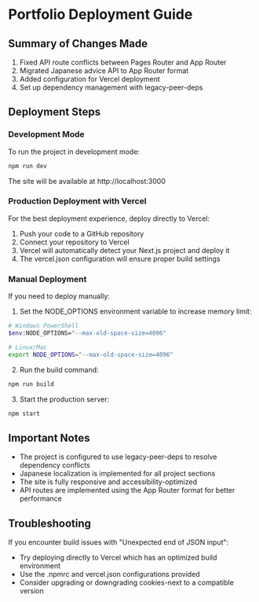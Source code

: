 # Portfolio Deployment Guide

## Summary of Changes Made
1. Fixed API route conflicts between Pages Router and App Router
2. Migrated Japanese advice API to App Router format
3. Added configuration for Vercel deployment
4. Set up dependency management with legacy-peer-deps

## Deployment Steps

### Development Mode
To run the project in development mode:
```bash
npm run dev
```

The site will be available at http://localhost:3000

### Production Deployment with Vercel
For the best deployment experience, deploy directly to Vercel:

1. Push your code to a GitHub repository
2. Connect your repository to Vercel
3. Vercel will automatically detect your Next.js project and deploy it
4. The vercel.json configuration will ensure proper build settings

### Manual Deployment
If you need to deploy manually:

1. Set the NODE_OPTIONS environment variable to increase memory limit:
```bash
# Windows PowerShell
$env:NODE_OPTIONS="--max-old-space-size=4096"

# Linux/Mac
export NODE_OPTIONS="--max-old-space-size=4096"
```

2. Run the build command:
```bash
npm run build
```

3. Start the production server:
```bash
npm start
```

## Important Notes
- The project is configured to use legacy-peer-deps to resolve dependency conflicts
- Japanese localization is implemented for all project sections
- The site is fully responsive and accessibility-optimized
- API routes are implemented using the App Router format for better performance

## Troubleshooting
If you encounter build issues with "Unexpected end of JSON input":
- Try deploying directly to Vercel which has an optimized build environment
- Use the .npmrc and vercel.json configurations provided
- Consider upgrading or downgrading cookies-next to a compatible version